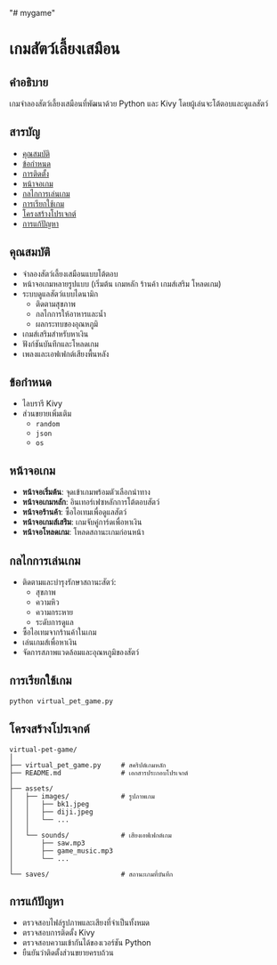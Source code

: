 "# mygame" 
# เกมสัตว์เลี้ยงเสมือน

## คำอธิบาย
เกมจำลองสัตว์เลี้ยงเสมือนที่พัฒนาด้วย Python และ Kivy โดยผู้เล่นจะโต้ตอบและดูแลสัตว์

## สารบัญ
- [คุณสมบัติ](#คุณสมบัติ)
- [ข้อกำหนด](#ข้อกำหนด)
- [การติดตั้ง](#การติดตั้ง)
- [หน้าจอเกม](#หน้าจอเกม)
- [กลไกการเล่นเกม](#กลไกการเล่นเกม)
- [การเรียกใช้เกม](#การเรียกใช้เกม)
- [โครงสร้างโปรเจกต์](#โครงสร้างโปรเจกต์)
- [การแก้ปัญหา](#การแก้ปัญหา)

## คุณสมบัติ
- จำลองสัตว์เลี้ยงเสมือนแบบโต้ตอบ
- หน้าจอเกมหลายรูปแบบ (เริ่มต้น เกมหลัก ร้านค้า เกมส์เสริม โหลดเกม)
- ระบบดูแลสัตว์แบบไดนามิก
  - ติดตามสุขภาพ
  - กลไกการให้อาหารและน้ำ
  - ผลกระทบของอุณหภูมิ
- เกมส์เสริมสำหรับหาเงิน
- ฟังก์ชันบันทึกและโหลดเกม
- เพลงและเอฟเฟกต์เสียงพื้นหลัง

## ข้อกำหนด
- ไลบรารี Kivy
- ส่วนขยายเพิ่มเติม
  - `random`
  - `json`
  - `os`

## หน้าจอเกม
- **หน้าจอเริ่มต้น**: จุดเข้าเกมพร้อมตัวเลือกนำทาง
- **หน้าจอเกมหลัก**: อินเทอร์เฟซหลักการโต้ตอบสัตว์
- **หน้าจอร้านค้า**: ซื้อไอเทมเพื่อดูแลสัตว์
- **หน้าจอเกมส์เสริม**: เกมจับคู่การ์ดเพื่อหาเงิน
- **หน้าจอโหลดเกม**: โหลดสถานะเกมก่อนหน้า

## กลไกการเล่นเกม
- ติดตามและบำรุงรักษาสถานะสัตว์:
  - สุขภาพ
  - ความหิว
  - ความกระหาย
  - ระดับการดูแล
- ซื้อไอเทมจากร้านค้าในเกม
- เล่นเกมส์เพื่อหาเงิน
- จัดการสภาพแวดล้อมและอุณหภูมิของสัตว์

## การเรียกใช้เกม
```bash
python virtual_pet_game.py
```

## โครงสร้างโปรเจกต์
```
virtual-pet-game/
│
├── virtual_pet_game.py     # สคริปต์เกมหลัก
├── README.md               # เอกสารประกอบโปรเจกต์
│
├── assets/
│   ├── images/             # รูปภาพเกม
│   │   ├── bk1.jpeg
│   │   ├── diji.jpeg
│   │   └── ...
│   │
│   └── sounds/             # เสียงเอฟเฟกต์เกม
│       ├── saw.mp3
│       ├── game_music.mp3
│       └── ...
│
└── saves/                  # สถานะเกมที่บันทึก
```

## การแก้ปัญหา
- ตรวจสอบไฟล์รูปภาพและเสียงที่จำเป็นทั้งหมด
- ตรวจสอบการติดตั้ง Kivy
- ตรวจสอบความเข้ากันได้ของเวอร์ชัน Python
- ยืนยันว่าติดตั้งส่วนขยายครบถ้วน

